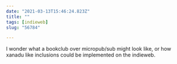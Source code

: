 ```yaml
---
date: "2021-03-13T15:46:24.823Z"
title: ""
tags: [indieweb]
slug: "56784"

---
```

I wonder what a bookclub over micropub/sub might look like, or how xanadu like inclusions could be implemented on the indieweb.
